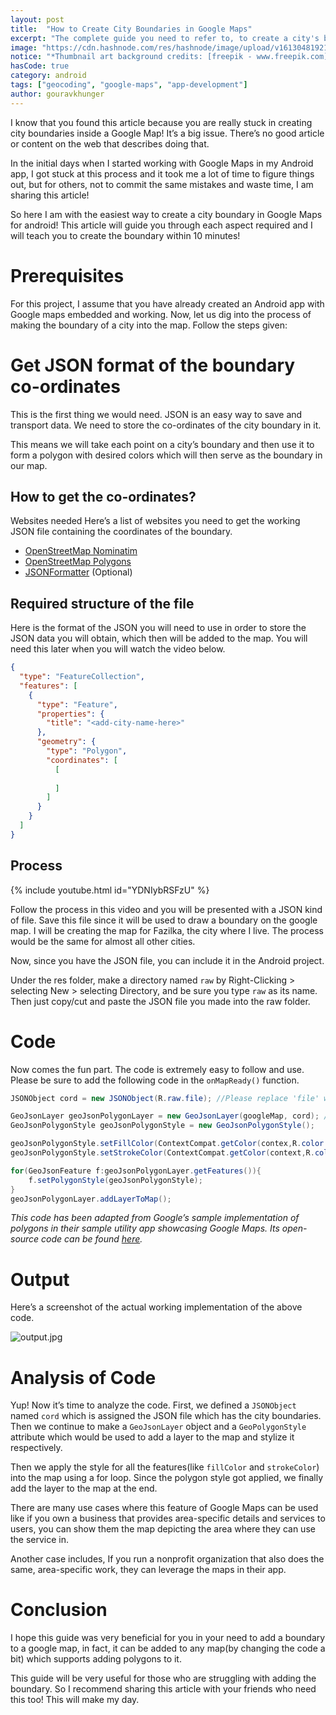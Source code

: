 ```yaml
---
layout: post
title:  "How to Create City Boundaries in Google Maps"
excerpt: "The complete guide you need to refer to, to create a city's boundaries in Google Maps for your Android app."
image: "https://cdn.hashnode.com/res/hashnode/image/upload/v1613048192142/TqXgdVVnV.png"
notice: "*Thumbnail art background credits: [freepik - www.freepik.com](https://www.freepik.com/photos/background)*"
hasCode: true
category: android
tags: ["geocoding", "google-maps", "app-development"]
author: gouravkhunger
---
```


I know that you found this article because you are really stuck in creating city boundaries inside a Google Map! It’s a big issue. There’s no good article or content on the web that describes doing that. 

In the initial days when I started working with Google Maps in my Android app, I got stuck at this process and it took me a lot of time to figure things out, but for others, not to commit the same mistakes and waste time, I am sharing this article!

So here I am with the easiest way to create a city boundary in Google Maps for android! This article will guide you through each aspect required and I will teach you to create the boundary within 10 minutes!

# Prerequisites

For this project, I assume that you have already created an Android app with Google maps embedded and working. Now, let us dig into the process of making the boundary of a city into the map. Follow the steps given:

# Get JSON format of the boundary co-ordinates

This is the first thing we would need. JSON is an easy way to save and transport data. We need to store the co-ordinates of the city boundary in it.

This means we will take each point on a city’s boundary and then use it to form a polygon with desired colors which will then serve as the boundary in our map.

## How to get the co-ordinates?

Websites needed
Here’s a list of websites you need to get the working JSON file containing the coordinates of the boundary.

- [OpenStreetMap Nominatim](http://nominatim.openstreetmap.org/)
- [OpenStreetMap Polygons](http://polygons.openstreetmap.fr/index.py)
- [JSONFormatter](https://jsonformatter.org/) (Optional)

## Required structure of the file

Here is the format of the JSON you will need to use in order to store the JSON data you will obtain, which then will be added to the map. You will need this later when you will watch the video below.

```json
{
  "type": "FeatureCollection",
  "features": [
    {
      "type": "Feature",
      "properties": {
        "title": "<add-city-name-here>"
      },
      "geometry": {
        "type": "Polygon",
        "coordinates": [
          [
            
          ]
        ]
      }
    }
  ]
}
```

## Process

{% include youtube.html id="YDNIybRSFzU" %}

Follow the process in this video and you will be presented with a JSON kind of file. Save this file since it will be used to draw a boundary on the google map. I will be creating the map for Fazilka, the city where I live. The process would be the same for almost all other cities.

Now, since you have the JSON file, you can include it in the Android project. 

Under the res folder, make a directory named `raw` by Right-Clicking > selecting New > selecting Directory, and be sure you type `raw` as its name. Then just copy/cut and paste the JSON file you made into the raw folder.

# Code

Now comes the fun part. The code is extremely easy to follow and use. Please be sure to add the following code in the `onMapReady()` function.

```java
JSONObject cord = new JSONObject(R.raw.file); //Please replace 'file' with the name of your JSON file

GeoJsonLayer geoJsonPolygonLayer = new GeoJsonLayer(googleMap, cord); //Please replace the googleMap with your own map's instance
GeoJsonPolygonStyle geoJsonPolygonStyle = new GeoJsonPolygonStyle();

geoJsonPolygonStyle.setFillColor(ContextCompat.getColor(contex,R.color.mapFill)); //Please Pass actual context and colour
geoJsonPolygonStyle.setStrokeColor(ContextCompat.getColor(context,R.color.mapOutline)); //Please Pass actual context and colour

for(GeoJsonFeature f:geoJsonPolygonLayer.getFeatures()){
    f.setPolygonStyle(geoJsonPolygonStyle);
}
geoJsonPolygonLayer.addLayerToMap();
```

*This code has been adapted from Google’s sample implementation of polygons in their sample utility app showcasing Google Maps. Its open-source code can be found [here](https://github.com/googlemaps/android-maps-utils).*

# Output

Here’s a screenshot of the actual working implementation of the above code.

![output.jpg](https://cdn.hashnode.com/res/hashnode/image/upload/v1613044330179/6Uiqz1LZx.jpeg)

# Analysis of Code

Yup! Now it’s time to analyze the code. First, we defined a `JSONObject` named `cord` which is assigned the JSON file which has the city boundaries. Then we continue to make a `GeoJsonLayer` object and a `GeoPolygonStyle` attribute which would be used to add a layer to the map and stylize it respectively.

Then we apply the style for all the features(like `fillColor` and `strokeColor`) into the map using a for loop. Since the polygon style got applied, we finally add the layer to the map at the end.

There are many use cases where this feature of Google Maps can be used like if you own a business that provides area-specific details and services to users, you can show them the map depicting the area where they can use the service in.

Another case includes, If you run a nonprofit organization that also does the same, area-specific work, they can leverage the maps in their app.

# Conclusion

I hope this guide was very beneficial for you in your need to add a boundary to a google map, in fact, it can be added to any map(by changing the code a bit) which supports adding polygons to it.

This guide will be very useful for those who are struggling with adding the boundary. So I recommend sharing this article with your friends who need this too! This will make my day.
